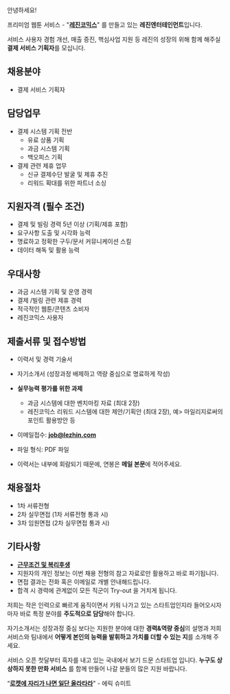 안녕하세요!

프리미엄 웹툰 서비스 - "**[레진코믹스](http://www.lezhin.com)**" 를 만들고 있는 **레진엔터테인먼트**입니다.

서비스 사용자 경험 개선, 매출 증진, 핵심사업 지원 등 레진의 성장의 위해 함께 해주실 **결제 서비스 기획자**를 모십니다.


## 채용분야

- 결제 서비스 기획자 


## 담당업무

- 결제 시스템 기획 전반
	- 유료 상품 기획
  - 과금 시스템 기획 
  - 백오피스 기획 
- 결제 관련 제휴 업무 
	- 신규 결제수단 발굴 및 제휴 추진 
  - 리워드 확대를 위한 파트너 소싱 


## 지원자격 (필수 조건)

- 결제 및 빌링 경력 5년 이상 (기획/제휴 포함)
- 요구사항 도출 및 시각화 능력
- 명료하고 정확한 구두/문서 커뮤니케이션 스킬
- 데이터 해독 및 활용 능력
   

## 우대사항

- 과금 시스템 기획 및 운영 경력
- 결제 /빌링 관련 제휴 경력
- 적극적인 웹툰/콘텐츠 소비자
- 레진코믹스 사용자


## 제출서류 및 접수방법

- 이력서 및 경력 기술서 
- 자기소개서 (성장과정 배제하고 역량 중심으로 명료하게 작성)
- **실무능력 평가를 위한 과제** 
  - 과금 시스템에 대한 벤치마킹 자료 (최대 2장)
  - 레진코믹스 리워드 시스템에 대한 제안/기획안 (최대 2장), 예> 마일리지로써의 포인트 활용방안 등

- 이메일접수: **job@lezhin.com** 
- 파일 형식: PDF 파일 
- 이력서는 내부에 회람되기 때문에, 연봉은 **메일 본문**에 적어주세요.


## 채용절차 

- 1차 서류전형
- 2차 실무면접 (1차 서류전형 통과 시)
- 3차 임원면접 (2차 실무면접 통과 시)



## 기타사항 
- [**근무조건 및 복리후생**](https://github.com/lezhin/apply/blob/master/README.md)
- 지원자의 개인 정보는 이번 채용 전형의 참고 자료로만 활용하고 바로 파기됩니다.
- 면접 결과는 전화 혹은 이메일로 개별 안내해드립니다.
- 합격 시 경력에 관계없이 모든 직군이 Try-out 을 거치게 됩니다. 


저희는 작은 인력으로 빠르게 움직이면서 키워 나가고 있는 스타트업인지라 들어오시자마자 바로 특정 분야를 **주도적으로 담당**해야 합니다. 

자기소개서는 성장과정 중심 보다는 지원한 분야에 대한 **경력&역량 중심**의 설명과 저희 서비스와 팀내에서 **어떻게 본인의 능력을 발휘하고 가치를 더할 수 있는 지**를 소개해 주세요.

서비스 오픈 첫달부터 흑자를 내고 있는 국내에서 보기 드문 스타트업 입니다. **누구도 상상하지 못한 만화 서비스** 를 함께 만들어 나갈 분들의 많은 지원 바랍니다.


“[**로켓에 자리가 나면 일단 올라타라**](http://estima.wordpress.com/2012/05/28/sheryl/)" - 에릭 슈미트